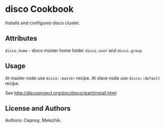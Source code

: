 disco Cookbook
==============
Installs and configures disco cluster. 

Attributes
----------
`disco.home` - disco master home folder
`disco.user` and `disco.group`

Usage
-----
At master node use `disco::master` recipe. At slave node use `disco::default` recipe.

See http://discoproject.org/doc/disco/start/install.html

License and Authors
-------------------
Authors: Cepnoy, Melezhik.
